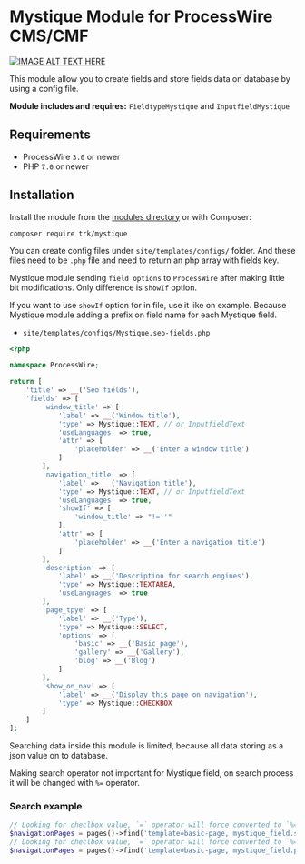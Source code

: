 # Mystique Module for ProcessWire CMS/CMF

[![IMAGE ALT TEXT HERE](http://img.youtube.com/vi/qkYIOmJmiuU/0.jpg)](http://www.youtube.com/watch?v=qkYIOmJmiuU)

This module allow you to create fields and store fields data on database by using a config file.

**Module includes and requires:** `FieldtypeMystique` and `InputfieldMystique`

## Requirements

* ProcessWire `3.0` or newer
* PHP `7.0` or newer

## Installation

Install the module from the [modules directory](https://modules.processwire.com/modules/mystique/) or with Composer:

```
composer require trk/mystique
```

You can create config files under `site/templates/configs/` folder. And these files need to be `.php` file and need to return an php array with fields key.

Mystique module sending `field options` to `ProcessWire` after making little bit modifications. Only difference is `showIf` option.

If you want to use `showIf` option for in file, use it like on example. Because Mystique module adding a prefix on field name for each Mystique field.

- `site/templates/configs/Mystique.seo-fields.php`

```php
<?php

namespace ProcessWire;

return [
    'title' => __('Seo fields'),
    'fields' => [
        'window_title' => [
            'label' => __('Window title'),
            'type' => Mystique::TEXT, // or InputfieldText
            'useLanguages' => true,
            'attr' => [
                'placeholder' => __('Enter a window title')
            ]
        ],
        'navigation_title' => [
            'label' => __('Navigation title'),
            'type' => Mystique::TEXT, // or InputfieldText
            'useLanguages' => true,
            'showIf' => [
                'window_title' => "!=''"
            ],
            'attr' => [
                'placeholder' => __('Enter a navigation title')
            ]
        ],
        'description' => [
            'label' => __('Description for search engines'),
            'type' => Mystique::TEXTAREA,
            'useLanguages' => true
        ],
        'page_tpye' => [
            'label' => __('Type'),
            'type' => Mystique::SELECT,
            'options' => [
                'basic' => __('Basic page'),
                'gallery' => __('Gallery'),
                'blog' => __('Blog')
            ]
        ],
        'show_on_nav' => [
            'label' => __('Display this page on navigation'),
            'type' => Mystique::CHECKBOX
        ]
    ]
];
```

Searching data inside this module is limited, because all data storing as a json value on to database.

Making search operator not important for Mystique field, on search process it will be changed with `%=` operator.

### Search example
```php
// Looking for checlbox value, `=` operator will force converted to `%=` operator
$navigationPages = pages()->find('template=basic-page, mystique_field.show_on_nav=1');
// Looking for checlbox value, `=` operator will force converted to `%=` operator
$navigationPages = pages()->find('template=basic-page, mystique_field.page_type=basic');
```



